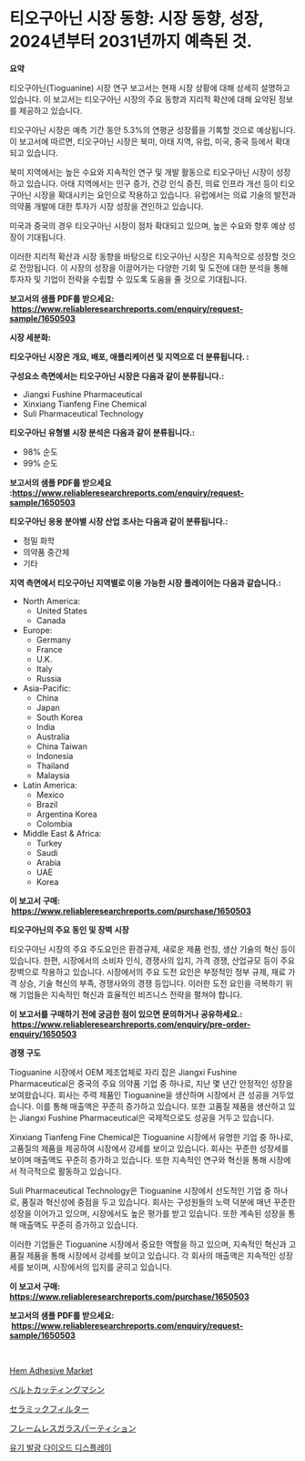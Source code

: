 <p><h1>티오구아닌 시장 동향: 시장 동향, 성장, 2024년부터 2031년까지 예측된 것.</h1></p><p><strong>요약</strong></p>
<p><p>티오구아닌(Tioguanine) 시장 연구 보고서는 현재 시장 상황에 대해 상세히 설명하고 있습니다. 이 보고서는 티오구아닌 시장의 주요 동향과 지리적 확산에 대해 요약된 정보를 제공하고 있습니다. </p><p>티오구아닌 시장은 예측 기간 동안 5.3%의 연평균 성장률을 기록할 것으로 예상됩니다. 이 보고서에 따르면, 티오구아닌 시장은 북미, 아태 지역, 유럽, 미국, 중국 등에서 확대되고 있습니다. </p><p>북미 지역에서는 높은 수요와 지속적인 연구 및 개발 활동으로 티오구아닌 시장이 성장하고 있습니다. 아태 지역에서는 인구 증가, 건강 인식 증진, 의료 인프라 개선 등이 티오구아닌 시장을 확대시키는 요인으로 작용하고 있습니다. 유럽에서는 의료 기술의 발전과 의약품 개발에 대한 투자가 시장 성장을 견인하고 있습니다. </p><p>미국과 중국의 경우 티오구아닌 시장이 점차 확대되고 있으며, 높은 수요와 향후 예상 성장이 기대됩니다. </p><p>이러한 지리적 확산과 시장 동향을 바탕으로 티오구아닌 시장은 지속적으로 성장할 것으로 전망됩니다. 이 시장의 성장을 이끌어가는 다양한 기회 및 도전에 대한 분석을 통해 투자자 및 기업이 전략을 수립할 수 있도록 도움을 줄 것으로 기대됩니다.</p></p>
<p><strong>보고서의 샘플 PDF를 받으세요: &nbsp;<a href="https://www.reliableresearchreports.com/enquiry/request-sample/1650503">https://www.reliableresearchreports.com/enquiry/request-sample/1650503</a></strong></p>
<p><strong>시장 세분화:</strong></p>
<p><strong> 티오구아닌 시장은 개요, 배포, 애플리케이션 및 지역으로 더 분류됩니다. :</strong></p>
<p><strong>구성요소 측면에서는 티오구아닌 시장은 다음과 같이 분류됩니다.:</strong></p>
<p><ul><li>Jiangxi Fushine Pharmaceutical</li><li>Xinxiang Tianfeng Fine Chemical</li><li>Suli Pharmaceutical Technology</li></ul></p>
<p><strong> 티오구아닌 유형별 시장 분석은 다음과 같이 분류됩니다.:</strong></p>
<p><ul><li>98% 순도</li><li>99% 순도</li></ul></p>
<p><strong>보고서의 샘플 PDF를 받으세요 :<a href="https://www.reliableresearchreports.com/enquiry/request-sample/1650503">https://www.reliableresearchreports.com/enquiry/request-sample/1650503</a></strong></p>
<p><strong> 티오구아닌 응용 분야별 시장 산업 조사는 다음과 같이 분류됩니다.:</strong></p>
<p><ul><li>정밀 화학</li><li>의약품 중간체</li><li>기타</li></ul></p>
<p><strong>지역 측면에서 티오구아닌 지역별로 이용 가능한 시장 플레이어는 다음과 같습니다.:</strong></p>
<p><ul>
    <li>
        North America:
        <ul>
            <li>United States</li>
            <li>Canada</li>
        </ul>
    </li>
    <li>
        Europe:
        <ul>
            <li>Germany</li>
            <li>France</li>
            <li>U.K.</li>
            <li>Italy</li>
            <li>Russia</li>
        </ul>
    </li>
    <li>
        Asia-Pacific:
        <ul>
            <li>China</li>
            <li>Japan</li>
            <li>South Korea</li>
            <li>India</li>
            <li>Australia</li>
            <li>China Taiwan</li>
            <li>Indonesia</li>
            <li>Thailand</li>
            <li>Malaysia</li>
        </ul>
    </li>
    <li>
        Latin America:
        <ul>
            <li>Mexico</li>
            <li>Brazil</li>
            <li>Argentina Korea</li>
            <li>Colombia</li>
        </ul>
    </li>
    <li>
        Middle East & Africa:
        <ul>
            <li>Turkey</li>
            <li>Saudi</li>
            <li>Arabia</li>
            <li>UAE</li>
            <li>Korea</li>
        </ul>
    </li>
    </ul></p>
<p><strong>이 보고서 구매: &nbsp;<a href="https://www.reliableresearchreports.com/purchase/1650503">https://www.reliableresearchreports.com/purchase/1650503</a></strong></p>
<p><strong>티오구아닌의 주요 동인 및 장벽 시장</strong></p>
<p><p>티오구아닌 시장의 주요 주도요인은 환경규제, 새로운 제품 런칭, 생산 기술의 혁신 등이 있습니다. 한편, 시장에서의 소비자 인식, 경쟁사의 입지, 가격 경쟁, 산업규모 등이 주요 장벽으로 작용하고 있습니다. 시장에서의 주요 도전 요인은 부정적인 정부 규제, 재료 가격 상승, 기술 혁신의 부족, 경쟁사와의 경쟁 등입니다. 이러한 도전 요인을 극복하기 위해 기업들은 지속적인 혁신과 효율적인 비즈니스 전략을 펼쳐야 합니다.</p></p>
<p><strong>이 보고서를 구매하기 전에 궁금한 점이 있으면 문의하거나 공유하세요.: &nbsp;<a href="https://www.reliableresearchreports.com/enquiry/pre-order-enquiry/1650503">https://www.reliableresearchreports.com/enquiry/pre-order-enquiry/1650503</a></strong></p>
<p><strong>경쟁 구도</strong></p>
<p><p>Tioguanine 시장에서 OEM 제조업체로 자리 잡은 Jiangxi Fushine Pharmaceutical은 중국의 주요 의약품 기업 중 하나로, 지난 몇 년간 안정적인 성장을 보여왔습니다. 회사는 주력 제품인 Tioguanine을 생산하며 시장에서 큰 성공을 거두었습니다. 이를 통해 매출액은 꾸준히 증가하고 있습니다. 또한 고품질 제품을 생산하고 있는 Jiangxi Fushine Pharmaceutical은 국제적으로도 성공을 거두고 있습니다.</p><p>Xinxiang Tianfeng Fine Chemical은 Tioguanine 시장에서 유명한 기업 중 하나로, 고품질의 제품을 제공하여 시장에서 강세를 보이고 있습니다. 회사는 꾸준한 성장세를 보이며 매출액도 꾸준히 증가하고 있습니다. 또한 지속적인 연구와 혁신을 통해 시장에서 적극적으로 활동하고 있습니다.</p><p>Suli Pharmaceutical Technology은 Tioguanine 시장에서 선도적인 기업 중 하나로, 품질과 혁신성에 중점을 두고 있습니다. 회사는 구성원들의 노력 덕분에 매년 꾸준한 성장을 이어가고 있으며, 시장에서도 높은 평가를 받고 있습니다. 또한 계속된 성장을 통해 매출액도 꾸준히 증가하고 있습니다.</p><p>이러한 기업들은 Tioguanine 시장에서 중요한 역할을 하고 있으며, 지속적인 혁신과 고품질 제품을 통해 시장에서 강세를 보이고 있습니다. 각 회사의 매출액은 지속적인 성장세를 보이며, 시장에서의 입지를 굳히고 있습니다.</p></p>
<p><strong>이 보고서 구매: &nbsp; <a href="https://www.reliableresearchreports.com/purchase/1650503">https://www.reliableresearchreports.com/purchase/1650503</a></strong></p>
<p><strong>보고서의 샘플 PDF를 받으세요: &nbsp;<a href="https://www.reliableresearchreports.com/enquiry/request-sample/1650503">https://www.reliableresearchreports.com/enquiry/request-sample/1650503</a></strong><strong></strong></p>
<p>&nbsp;</p>
<p><p><a href="https://silk-columnist-571.notion.site/Hem-Adhesive-Market-Offer-Valuable-Insights-into-Market-Size-Market-Share-Market-Trends-and-Proje-8d269c9f9de04cdd9189da4a46627fc7">Hem Adhesive Market</a></p><p><a href="https://medium.com/@mariek11927/%E3%83%99%E3%83%AB%E3%83%88%E3%82%AB%E3%83%83%E3%83%86%E3%82%A3%E3%83%B3%E3%82%B0%E3%83%9E%E3%82%B7%E3%83%B3%E3%81%AE%E5%B8%82%E5%A0%B4%E8%AA%BF%E6%9F%BB%E3%83%AC%E3%83%9D%E3%83%BC%E3%83%88-%E3%81%9D%E3%81%AE%E6%AD%B4%E5%8F%B2%E3%81%A82031%E5%B9%B4%E3%81%BE%E3%81%A7%E3%81%AE%E4%BA%88%E6%B8%AC-3700ad73f0b9">ベルトカッティングマシン</a></p><p><a href="https://github.com/pepo3k/Market-Research-Report-List-1/blob/main/698870511043.md">セラミックフィルター</a></p><p><a href="https://medium.com/@titusboyer1/%E3%83%95%E3%83%AC%E3%83%BC%E3%83%A0%E3%83%AC%E3%82%B9%E3%82%AC%E3%83%A9%E3%82%B9%E3%83%91%E3%83%BC%E3%83%86%E3%82%A3%E3%82%B7%E3%83%A7%E3%83%B3%E5%B8%82%E5%A0%B4%E3%81%AE%E8%A6%8F%E6%A8%A1-cagr-%E3%83%88%E3%83%AC%E3%83%B3%E3%83%89-2024-2030-e1477fd83446">フレームレスガラスパーティション</a></p><p><a href="https://medium.com/@christorpherpfannerstill5436/%EC%9C%A0%EA%B8%B0-%EB%B0%9C%EA%B4%91-%EB%8B%A4%EC%9D%B4%EC%98%A4%EB%93%9C-%EB%94%94%EC%8A%A4%ED%94%8C%EB%A0%88%EC%9D%B4-%EC%8B%9C%EC%9E%A5-%EA%B7%9C%EB%AA%A8-%EB%B0%8F-%EC%8B%9C%EC%9E%A5-%EB%8F%99%ED%96%A5-%EC%A0%84%EB%B0%98%EC%A0%81%EC%9D%B8-%EC%97%85%EA%B3%84-%EA%B0%9C%EC%9A%94-2024-2031-8913d9319f47">유기 발광 다이오드 디스플레이</a></p></p>